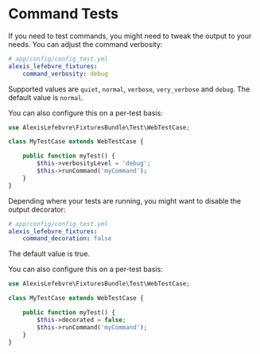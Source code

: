 Command Tests
=============

If you need to test commands, you might need to tweak the output to your needs.
You can adjust the command verbosity:
```yaml
# app/config/config_test.yml
alexis_lefebvre_fixtures:
    command_verbosity: debug
```
Supported values are ```quiet```, ```normal```, ```verbose```, ```very_verbose```
and ```debug```. The default value is ```normal```.

You can also configure this on a per-test basis:
```php
use AlexisLefebvre\FixturesBundle\Test\WebTestCase;

class MyTestCase extends WebTestCase {

    public function myTest() {
        $this->verbosityLevel = 'debug';
        $this->runCommand('myCommand');
    }
}
```

Depending where your tests are running, you might want to disable the output
decorator:
```yaml
# app/config/config_test.yml
alexis_lefebvre_fixtures:
    command_decoration: false
```
The default value is true.

You can also configure this on a per-test basis:
```php
use AlexisLefebvre\FixturesBundle\Test\WebTestCase;

class MyTestCase extends WebTestCase {

    public function myTest() {
        $this->decorated = false;
        $this->runCommand('myCommand');
    }
}
```
